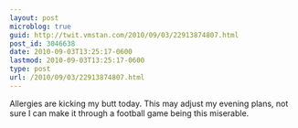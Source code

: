 ```yaml
---
layout: post
microblog: true
guid: http://twit.vmstan.com/2010/09/03/22913874807.html
post_id: 3046638
date: 2010-09-03T13:25:17-0600
lastmod: 2010-09-03T13:25:17-0600
type: post
url: /2010/09/03/22913874807.html
---
```

Allergies are kicking my butt today. This may adjust my evening plans, not sure I can make it through a football game being this miserable.
